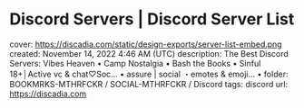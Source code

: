 # Discord Servers | Discord Server List

cover: https://discadia.com/static/design-exports/server-list-embed.png
created: November 14, 2022 4:46 AM (UTC)
description: The Best Discord Servers: Vibes Heaven • Camp Nostalgia • Bash the Books • Sinful 18+│Active vc & chat♡Soc… • assure | social ・emotes & emoji… •
folder: BOOKMRKS-MTHRFCKR / SOCIAL-MTHRFCKR / Discord
tags: discord
url: https://discadia.com